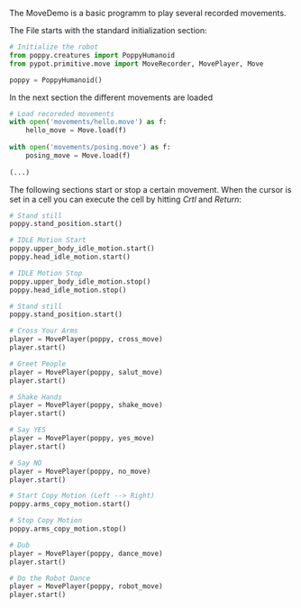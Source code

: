 The MoveDemo is a basic programm to play several recorded movements.


The File starts with the standard initialization section:
```python
# Initialize the robot
from poppy.creatures import PoppyHumanoid
from pypot.primitive.move import MoveRecorder, MovePlayer, Move

poppy = PoppyHumanoid()
```

In the next section the different movements are loaded
```python
# Load recoreded movements
with open('movements/hello.move') as f:
    hello_move = Move.load(f)
    
with open('movements/posing.move') as f:
    posing_move = Move.load(f)
    
(...)
```

The following sections start or stop a certain movement. When the cursor is set in a cell you can execute the cell by hitting *Crtl* and *Return*:
```python
# Stand still
poppy.stand_position.start()
```
```python
# IDLE Motion Start
poppy.upper_body_idle_motion.start()
poppy.head_idle_motion.start()
```
```python
# IDLE Motion Stop
poppy.upper_body_idle_motion.stop()
poppy.head_idle_motion.stop()
```
```python
# Stand still
poppy.stand_position.start()
```
```python
# Cross Your Arms
player = MovePlayer(poppy, cross_move)
player.start()
```
```python
# Greet People
player = MovePlayer(poppy, salut_move)
player.start()
```
```python
# Shake Hands
player = MovePlayer(poppy, shake_move)
player.start()
```
```python
# Say YES
player = MovePlayer(poppy, yes_move)
player.start()
```
```python
# Say NO
player = MovePlayer(poppy, no_move)
player.start()
```
```python
# Start Copy Motion (Left --> Right)
poppy.arms_copy_motion.start()
```
```python
# Stop Copy Motion
poppy.arms_copy_motion.stop()
```
```python
# Dub
player = MovePlayer(poppy, dance_move)
player.start()
```
```python
# Do the Robot Dance
player = MovePlayer(poppy, robot_move)
player.start()
```

